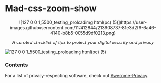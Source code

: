 # Mad-css-zoom-show
<p align="center">
  ![127 0 0 1_5500_testing_proloadimg html(pc) (5)](https://user-images.githubusercontent.com/117412844/213908737-81e3d2f9-6a46-4140-b8b5-0055d9df0213.png)
</p>

*<p align="center">A curated checklist of tips to protect your digital security and privacy</p>*
![127 0 0 1_5500_testing_proloadimg html(pc) (5)](https://user-images.githubusercontent.com/117412844/213908774-77fa1247-1c2b-489c-8b99-5da3d1fcb9b9.png)

### Contents
For a list of privacy-respecting software, check out [Awesome-Privacy](https://github.com/lissy93/awesome-privacy).
